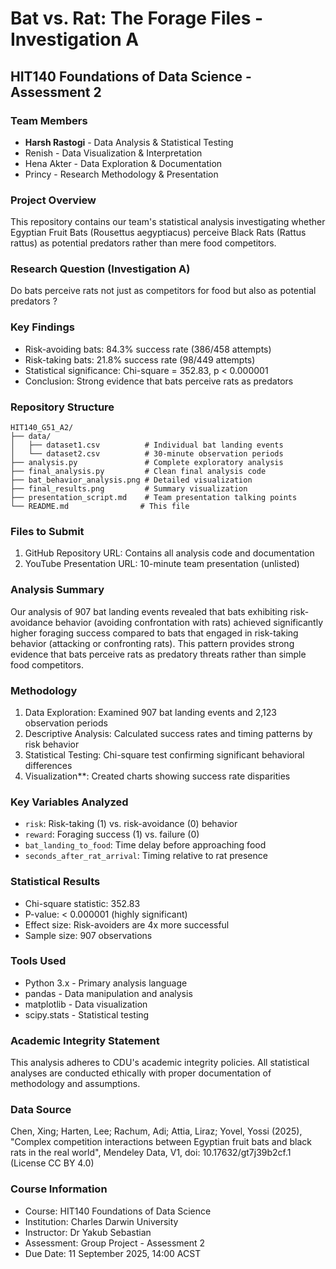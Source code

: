 # Bat vs. Rat: The Forage Files - Investigation A
## HIT140 Foundations of Data Science - Assessment 2

### Team Members
- **Harsh Rastogi** - Data Analysis & Statistical Testing
- Renish - Data Visualization & Interpretation  
- Hena Akter - Data Exploration & Documentation
- Princy - Research Methodology & Presentation

### Project Overview
This repository contains our team's statistical analysis investigating whether Egyptian Fruit Bats (Rousettus aegyptiacus) perceive Black Rats (Rattus rattus) as potential predators rather than mere food competitors.

### Research Question (Investigation A)
Do bats perceive rats not just as competitors for food but also as potential predators ?

### Key Findings
- Risk-avoiding bats: 84.3% success rate (386/458 attempts)
- Risk-taking bats: 21.8% success rate (98/449 attempts)  
- Statistical significance: Chi-square = 352.83, p < 0.000001
- Conclusion: Strong evidence that bats perceive rats as predators

### Repository Structure
```
HIT140_G51_A2/
├── data/
│   ├── dataset1.csv          # Individual bat landing events
│   └── dataset2.csv          # 30-minute observation periods
├── analysis.py               # Complete exploratory analysis
├── final_analysis.py         # Clean final analysis code
├── bat_behavior_analysis.png # Detailed visualization
├── final_results.png         # Summary visualization
├── presentation_script.md    # Team presentation talking points
└── README.md                # This file
```

### Files to Submit
1. GitHub Repository URL: Contains all analysis code and documentation
2. YouTube Presentation URL: 10-minute team presentation (unlisted)

### Analysis Summary
Our analysis of 907 bat landing events revealed that bats exhibiting risk-avoidance behavior (avoiding confrontation with rats) achieved significantly higher foraging success compared to bats that engaged in risk-taking behavior (attacking or confronting rats). This pattern provides strong evidence that bats perceive rats as predatory threats rather than simple food competitors.

### Methodology
1. Data Exploration: Examined 907 bat landing events and 2,123 observation periods
2. Descriptive Analysis: Calculated success rates and timing patterns by risk behavior
3. Statistical Testing: Chi-square test confirming significant behavioral differences
4. Visualization**: Created charts showing success rate disparities

### Key Variables Analyzed
- `risk`: Risk-taking (1) vs. risk-avoidance (0) behavior
- `reward`: Foraging success (1) vs. failure (0)
- `bat_landing_to_food`: Time delay before approaching food
- `seconds_after_rat_arrival`: Timing relative to rat presence

### Statistical Results
- Chi-square statistic: 352.83
- P-value: < 0.000001 (highly significant)
- Effect size: Risk-avoiders are 4x more successful
- Sample size: 907 observations

### Tools Used
- Python 3.x - Primary analysis language
- pandas - Data manipulation and analysis
- matplotlib - Data visualization
- scipy.stats - Statistical testing

### Academic Integrity Statement
This analysis adheres to CDU's academic integrity policies. All statistical analyses are conducted ethically with proper documentation of methodology and assumptions.

### Data Source
Chen, Xing; Harten, Lee; Rachum, Adi; Attia, Liraz; Yovel, Yossi (2025), "Complex competition interactions between Egyptian fruit bats and black rats in the real world", Mendeley Data, V1, doi: 10.17632/gt7j39b2cf.1 (License CC BY 4.0)

### Course Information
- Course: HIT140 Foundations of Data Science
- Institution: Charles Darwin University  
- Instructor: Dr Yakub Sebastian
- Assessment: Group Project - Assessment 2
- Due Date: 11 September 2025, 14:00 ACST
